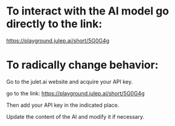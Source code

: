 
# To interact with the AI model go directly to the link:

https://playground.julep.ai/short/5G0G4g


# To radically change behavior:

Go to the julet.ai website and acquire your API key.

go to the link: https://playground.julep.ai/short/5G0G4g

Then add your API key in the indicated place.

Update the content of the AI and modify it if necessary.
